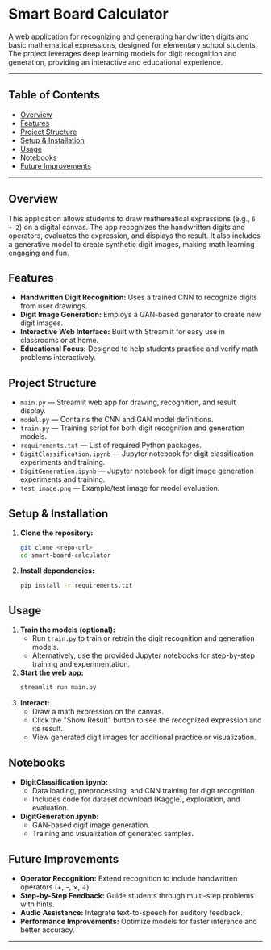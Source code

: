 # Smart Board Calculator

A web application for recognizing and generating handwritten digits and basic mathematical expressions, designed for elementary school students. The project leverages deep learning models for digit recognition and generation, providing an interactive and educational experience.

---

## Table of Contents
- [Overview](#overview)
- [Features](#features)
- [Project Structure](#project-structure)
- [Setup & Installation](#setup--installation)
- [Usage](#usage)
- [Notebooks](#notebooks)
- [Future Improvements](#future-improvements)

---

## Overview
This application allows students to draw mathematical expressions (e.g., `6 + 2`) on a digital canvas. The app recognizes the handwritten digits and operators, evaluates the expression, and displays the result. It also includes a generative model to create synthetic digit images, making math learning engaging and fun.

## Features
- **Handwritten Digit Recognition:** Uses a trained CNN to recognize digits from user drawings.
- **Digit Image Generation:** Employs a GAN-based generator to create new digit images.
- **Interactive Web Interface:** Built with Streamlit for easy use in classrooms or at home.
- **Educational Focus:** Designed to help students practice and verify math problems interactively.

## Project Structure
- `main.py` — Streamlit web app for drawing, recognition, and result display.
- `model.py` — Contains the CNN and GAN model definitions.
- `train.py` — Training script for both digit recognition and generation models.
- `requirements.txt` — List of required Python packages.
- `DigitClassification.ipynb` — Jupyter notebook for digit classification experiments and training.
- `DigitGeneration.ipynb` — Jupyter notebook for digit image generation experiments and training.
- `test_image.png` — Example/test image for model evaluation.

## Setup & Installation
1. **Clone the repository:**
   ```bash
   git clone <repo-url>
   cd smart-board-calculator
   ```
2. **Install dependencies:**
   ```bash
   pip install -r requirements.txt
   ```

## Usage
1. **Train the models (optional):**
   - Run `train.py` to train or retrain the digit recognition and generation models.
   - Alternatively, use the provided Jupyter notebooks for step-by-step training and experimentation.
2. **Start the web app:**
   ```bash
   streamlit run main.py
   ```
3. **Interact:**
   - Draw a math expression on the canvas.
   - Click the "Show Result" button to see the recognized expression and its result.
   - View generated digit images for additional practice or visualization.

## Notebooks
- **DigitClassification.ipynb:**
  - Data loading, preprocessing, and CNN training for digit recognition.
  - Includes code for dataset download (Kaggle), exploration, and evaluation.
- **DigitGeneration.ipynb:**
  - GAN-based digit image generation.
  - Training and visualization of generated samples.

## Future Improvements
- **Operator Recognition:** Extend recognition to include handwritten operators (+, -, ×, ÷).
- **Step-by-Step Feedback:** Guide students through multi-step problems with hints.
- **Audio Assistance:** Integrate text-to-speech for auditory feedback.
- **Performance Improvements:** Optimize models for faster inference and better accuracy.

---
    
